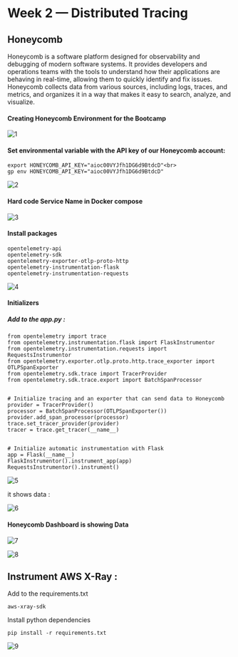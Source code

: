 # Week 2 — Distributed Tracing
<h2>Honeycomb</h2>
Honeycomb is a software platform designed for observability and debugging of modern software systems. It provides developers and operations teams with the tools to understand how their applications are behaving in real-time, allowing them to quickly identify and fix issues.
Honeycomb collects data from various sources, including logs, traces, and metrics, and organizes it in a way that makes it easy to search, analyze, and visualize.<br>

<h4> Creating Honeycomb Environment for the Bootcamp </h4>

![1](https://user-images.githubusercontent.com/80603078/226144565-1e39768c-076c-4965-afc0-745cbf62362c.PNG)

<h4> Set environmental variable with the API key of our Honeycomb account: </h4>

```
export HONEYCOMB_API_KEY="aioc00VYJfh1DG6d9BtdcD"<br>
gp env HONEYCOMB_API_KEY="aioc00VYJfh1DG6d9BtdcD"
```


![2](https://user-images.githubusercontent.com/80603078/226145044-b4869bf2-f4a2-41f3-8e38-e79be8641587.PNG)

<h4> Hard code Service Name in Docker compose </h4>

![3](https://user-images.githubusercontent.com/80603078/226145663-d0b2600a-d4aa-4665-acfc-864b14fa41d1.PNG)

<h4> Install packages </h4>


```
opentelemetry-api 
opentelemetry-sdk 
opentelemetry-exporter-otlp-proto-http 
opentelemetry-instrumentation-flask 
opentelemetry-instrumentation-requests

```



![4](https://user-images.githubusercontent.com/80603078/226145818-f40955de-d2fd-4650-b229-6aa0d43a2597.PNG)

<h4> Initializers </h4>

<h5>Add to the app.py :</h5>


```
from opentelemetry import trace
from opentelemetry.instrumentation.flask import FlaskInstrumentor
from opentelemetry.instrumentation.requests import RequestsInstrumentor
from opentelemetry.exporter.otlp.proto.http.trace_exporter import OTLPSpanExporter
from opentelemetry.sdk.trace import TracerProvider
from opentelemetry.sdk.trace.export import BatchSpanProcessor

```


```

# Initialize tracing and an exporter that can send data to Honeycomb
provider = TracerProvider()
processor = BatchSpanProcessor(OTLPSpanExporter())
provider.add_span_processor(processor)
trace.set_tracer_provider(provider)
tracer = trace.get_tracer(__name__)

```

```

# Initialize automatic instrumentation with Flask
app = Flask(__name__)
FlaskInstrumentor().instrument_app(app)
RequestsInstrumentor().instrument()

```

![5](https://user-images.githubusercontent.com/80603078/226182248-40a50723-1ac4-420b-80a3-118a6f9b3db8.PNG)

it shows data :


![6](https://user-images.githubusercontent.com/80603078/226185291-433af485-f051-43d7-b316-9f4a61c648f4.PNG)

<h4> Honeycomb Dashboard is showing Data </h4>

![7](https://user-images.githubusercontent.com/80603078/226185771-cf2d7f56-f173-423c-8a22-0f462de5d8f0.PNG)

![8](https://user-images.githubusercontent.com/80603078/226198494-b1ee6add-2fbb-4e57-aebd-5f2596170e69.PNG)


<h2> Instrument AWS X-Ray : </h2>

Add to the requirements.txt

```
aws-xray-sdk

```
Install python dependencies

```
pip install -r requirements.txt

```
![9](https://user-images.githubusercontent.com/80603078/226208143-d34d7785-c336-4d15-8b2b-c5a88888e8bf.PNG)
